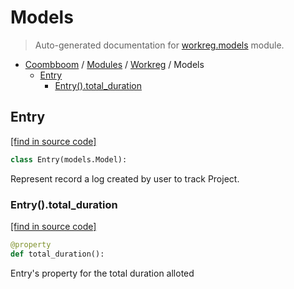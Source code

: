 # Models

> Auto-generated documentation for [workreg.models](..\..\workreg\models.py) module.

- [Coombboom](..\README.md#coombboom-index) / [Modules](..\MODULES.md#coombboom-modules) / [Workreg](index.md#workreg) / Models
    - [Entry](#entry)
        - [Entry().total_duration](#entrytotal_duration)

## Entry

[[find in source code]](..\..\workreg\models.py#L15)

```python
class Entry(models.Model):
```

Represent record a log created by user to track Project.

### Entry().total_duration

[[find in source code]](..\..\workreg\models.py#L43)

```python
@property
def total_duration():
```

Entry's property for the total duration alloted
